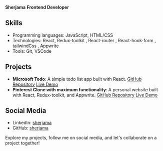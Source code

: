 
**Sherjama**
**Frontend Developer**

**Skills**
------------

* Programming languages: JavaScript, HTML/CSS
* Technologies: React, Redux-toolkit , React-router , React-hook-form , tailwindCss , Appwrite
* Tools: Git, VSCode

**Projects**
-------------

* **Microsoft Todo**: A simple todo list app built with React. [GitHub Repository]([https://github.com/johndoe/todo-list-app](https://github.com/sherjama/Todo-project)) [Live Demo](https://todo-project-beryl-theta.vercel.app/)
* **Pinterest Clone with maximum functionality**: A personal website built with React, Redux-toolkit, and Appwrite. [GitHub Repository]([https://github.com/sherjama/pinterest](https://github.com/sherjama/pinterest_project)) [Live Demo](https://sherjama-pinterest.vercel.app/)

**Social Media**
----------------

* LinkedIn: [sherjama]([https://www.linkedin.com/in/johndoe/](https://www.linkedin.com/in/sher-jama-khan-90a080305/))
* GitHub: [sherjama](https://github.com/sherjama)


Explore my projects, follow me on social media, and let's collaborate on a project together!

<!--
**sherjama/sherjama** is a ✨ _special_ ✨ repository because its `README.md` (this file) appears on your GitHub profile.

Here are some ideas to get you started:

- 🔭 I’m currently working on ...
- 🌱 I’m currently learning ...
- 👯 I’m looking to collaborate on ...
- 🤔 I’m looking for help with ...
- 💬 Ask me about ...
- 📫 How to reach me: ...
- 😄 Pronouns: ...
- ⚡ Fun fact: ...
-->
